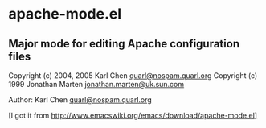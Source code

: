 apache-mode.el
==============

Major mode for editing Apache configuration files
-------------------------------------------------

Copyright (c) 2004, 2005 Karl Chen <quarl@nospam.quarl.org>
Copyright (c) 1999 Jonathan Marten  <jonathan.marten@uk.sun.com>

Author: Karl Chen <quarl@nospam.quarl.org>

[I got it from http://www.emacswiki.org/emacs/download/apache-mode.el]
